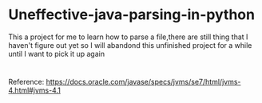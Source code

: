 # Uneffective-java-parsing-in-python
This a project for me to learn how to parse a file,there are still thing that I haven't figure out yet so I will abandond this unfinished project for a while until I want to pick it up again

#
Reference:
https://docs.oracle.com/javase/specs/jvms/se7/html/jvms-4.html#jvms-4.1
